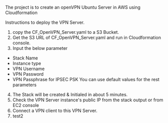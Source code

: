 The project is to create an openVPN Ubuntu Server in AWS using Cloudformation

Instructions to deploy the VPN Server.

1. copy the CF_OpenVPN_Server.yaml to a S3 Bucket.
2. Get the S3 URL of CF_OpenVPN_Server.yaml and run in Cloudformation console.
3. Input the below parameter
 - Stack Name
 - Instance type
 - VPN Username
 - VPN Password
 - VPN Passphrase for IPSEC PSK
 You can use default values for the rest parameters
 4. The Stack will be created & Initialed in about 5 minutes.
 5. Check the VPN Server instance's public IP from the stack output or from EC2 console
 6. Connect a VPN client to this VPN Server.
 7. test2

